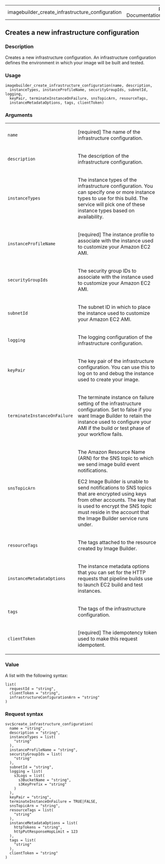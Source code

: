 <table style="width: 100%;">
<tbody>
<tr class="odd">
<td>imagebuilder_create_infrastructure_configuration</td>
<td style="text-align: right;">R Documentation</td>
</tr>
</tbody>
</table>

## Creates a new infrastructure configuration

### Description

Creates a new infrastructure configuration. An infrastructure
configuration defines the environment in which your image will be built
and tested.

### Usage

    imagebuilder_create_infrastructure_configuration(name, description,
      instanceTypes, instanceProfileName, securityGroupIds, subnetId, logging,
      keyPair, terminateInstanceOnFailure, snsTopicArn, resourceTags,
      instanceMetadataOptions, tags, clientToken)

### Arguments

<table>
<colgroup>
<col style="width: 35%" />
<col style="width: 65%" />
</colgroup>
<tbody>
<tr class="odd">
<td><code
id="imagebuilder_create_infrastructure_configuration_:_name">name</code></td>
<td><p>[required] The name of the infrastructure configuration.</p></td>
</tr>
<tr class="even">
<td><code
id="imagebuilder_create_infrastructure_configuration_:_description">description</code></td>
<td><p>The description of the infrastructure configuration.</p></td>
</tr>
<tr class="odd">
<td><code
id="imagebuilder_create_infrastructure_configuration_:_instanceTypes">instanceTypes</code></td>
<td><p>The instance types of the infrastructure configuration. You can
specify one or more instance types to use for this build. The service
will pick one of these instance types based on availability.</p></td>
</tr>
<tr class="even">
<td><code
id="imagebuilder_create_infrastructure_configuration_:_instanceProfileName">instanceProfileName</code></td>
<td><p>[required] The instance profile to associate with the instance
used to customize your Amazon EC2 AMI.</p></td>
</tr>
<tr class="odd">
<td><code
id="imagebuilder_create_infrastructure_configuration_:_securityGroupIds">securityGroupIds</code></td>
<td><p>The security group IDs to associate with the instance used to
customize your Amazon EC2 AMI.</p></td>
</tr>
<tr class="even">
<td><code
id="imagebuilder_create_infrastructure_configuration_:_subnetId">subnetId</code></td>
<td><p>The subnet ID in which to place the instance used to customize
your Amazon EC2 AMI.</p></td>
</tr>
<tr class="odd">
<td><code
id="imagebuilder_create_infrastructure_configuration_:_logging">logging</code></td>
<td><p>The logging configuration of the infrastructure
configuration.</p></td>
</tr>
<tr class="even">
<td><code
id="imagebuilder_create_infrastructure_configuration_:_keyPair">keyPair</code></td>
<td><p>The key pair of the infrastructure configuration. You can use
this to log on to and debug the instance used to create your
image.</p></td>
</tr>
<tr class="odd">
<td><code
id="imagebuilder_create_infrastructure_configuration_:_terminateInstanceOnFailure">terminateInstanceOnFailure</code></td>
<td><p>The terminate instance on failure setting of the infrastructure
configuration. Set to false if you want Image Builder to retain the
instance used to configure your AMI if the build or test phase of your
workflow fails.</p></td>
</tr>
<tr class="even">
<td><code
id="imagebuilder_create_infrastructure_configuration_:_snsTopicArn">snsTopicArn</code></td>
<td><p>The Amazon Resource Name (ARN) for the SNS topic to which we send
image build event notifications.</p>
<p>EC2 Image Builder is unable to send notifications to SNS topics that
are encrypted using keys from other accounts. The key that is used to
encrypt the SNS topic must reside in the account that the Image Builder
service runs under.</p></td>
</tr>
<tr class="odd">
<td><code
id="imagebuilder_create_infrastructure_configuration_:_resourceTags">resourceTags</code></td>
<td><p>The tags attached to the resource created by Image
Builder.</p></td>
</tr>
<tr class="even">
<td><code
id="imagebuilder_create_infrastructure_configuration_:_instanceMetadataOptions">instanceMetadataOptions</code></td>
<td><p>The instance metadata options that you can set for the HTTP
requests that pipeline builds use to launch EC2 build and test
instances.</p></td>
</tr>
<tr class="odd">
<td><code
id="imagebuilder_create_infrastructure_configuration_:_tags">tags</code></td>
<td><p>The tags of the infrastructure configuration.</p></td>
</tr>
<tr class="even">
<td><code
id="imagebuilder_create_infrastructure_configuration_:_clientToken">clientToken</code></td>
<td><p>[required] The idempotency token used to make this request
idempotent.</p></td>
</tr>
</tbody>
</table>

### Value

A list with the following syntax:

    list(
      requestId = "string",
      clientToken = "string",
      infrastructureConfigurationArn = "string"
    )

### Request syntax

    svc$create_infrastructure_configuration(
      name = "string",
      description = "string",
      instanceTypes = list(
        "string"
      ),
      instanceProfileName = "string",
      securityGroupIds = list(
        "string"
      ),
      subnetId = "string",
      logging = list(
        s3Logs = list(
          s3BucketName = "string",
          s3KeyPrefix = "string"
        )
      ),
      keyPair = "string",
      terminateInstanceOnFailure = TRUE|FALSE,
      snsTopicArn = "string",
      resourceTags = list(
        "string"
      ),
      instanceMetadataOptions = list(
        httpTokens = "string",
        httpPutResponseHopLimit = 123
      ),
      tags = list(
        "string"
      ),
      clientToken = "string"
    )
